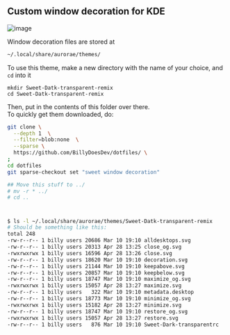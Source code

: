 ## Custom window decoration for KDE
![image](https://user-images.githubusercontent.com/64155209/179492853-d9beef5f-d73a-4910-872b-39571fc3f9e8.png)

Window decoration files are stored at
```sh
~/.local/share/aurorae/themes/
```
To use this theme, make a new directory with the name of your choice, and `cd` into it
```
mkdir Sweet-Datk-transparent-remix
cd Sweet-Datk-transparent-remix
```
Then, put in the contents of this folder over there. </br>
To quickly get them downloaded, do:
```sh
git clone \
  --depth 1  \
  --filter=blob:none  \
  --sparse \
  https://github.com/BillyDoesDev/dotfiles/ \
;
cd dotfiles
git sparse-checkout set "sweet window decoration"

## Move this stuff to ../
# mv -r * ../
# cd ..
```
#
```sh
$ ls -l ~/.local/share/aurorae/themes/Sweet-Datk-transparent-remix
# Should be something like this:
total 248
-rw-r--r-- 1 billy users 20686 Mar 10 19:10 alldesktops.svg
-rw-r--r-- 1 billy users 20313 Apr 28 13:25 close_og.svg
-rwxrwxrwx 1 billy users 16596 Apr 28 13:26 close.svg
-rw-r--r-- 1 billy users 18620 Mar 10 19:10 decoration.svg
-rw-r--r-- 1 billy users 21144 Mar 10 19:10 keepabove.svg
-rw-r--r-- 1 billy users 20857 Mar 10 19:10 keepbelow.svg
-rw-r--r-- 1 billy users 18747 Mar 10 19:10 maximize_og.svg
-rwxrwxrwx 1 billy users 15057 Apr 28 13:27 maximize.svg
-rw-r--r-- 1 billy users   322 Mar 10 19:10 metadata.desktop
-rw-r--r-- 1 billy users 18773 Mar 10 19:10 minimize_og.svg
-rwxrwxrwx 1 billy users 15182 Apr 28 13:27 minimize.svg
-rw-r--r-- 1 billy users 18747 Mar 10 19:10 restore_og.svg
-rwxrwxrwx 1 billy users 15057 Apr 28 13:27 restore.svg
-rw-r--r-- 1 billy users   876 Mar 10 19:10 Sweet-Dark-transparentrc
```
